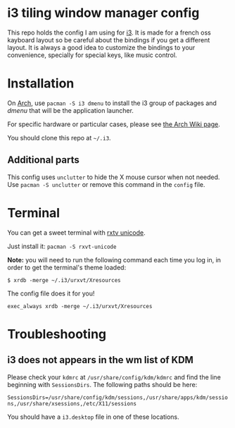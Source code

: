 i3 tiling window manager config
===============================

This repo holds the config I am using for [i3](http://i3wm.org).
It is made for a french oss kayboard layout so be careful about the bindings if you get a different layout.
It is always a good idea to customize the bindings to your convenience, specially for special keys, like music control.

# Installation

On [Arch](https://www.archlinux.org), use `pacman -S i3 dmenu` to install the i3 group of packages and *dmenu* that will be the application launcher.

For specific hardware or particular cases, please see [the Arch Wiki page](https://wiki.archlinux.org/index.php/I3).

You should clone this repo at `~/.i3`.

## Additional parts

This config uses `unclutter` to hide the X mouse cursor when not needed.
Use `pacman -S unclutter` or remove this command in the `config` file.

# Terminal

You can get a sweet terminal with [rxtv unicode](https://wiki.archlinux.org/index.php/Urxvt).

Just install it: `pacman -S rxvt-unicode`

**Note:** you will need to run the following command each time you log in, in order to get the terminal's theme loaded:

`$ xrdb -merge ~/.i3/urxvt/Xresources`

The config file does it for you!

`exec_always xrdb -merge ~/.i3/urxvt/Xresources`

# Troubleshooting

## i3 does not appears in the wm list of KDM

Please check your `kdmrc` at `/usr/share/config/kdm/kdmrc` and find the line beginning with `SessionsDirs`. The following paths should be here:

`SessionsDirs=/usr/share/config/kdm/sessions,/usr/share/apps/kdm/sessions,/usr/share/xsessions,/etc/X11/sessions`

You should have a `i3.desktop` file in one of these locations.
